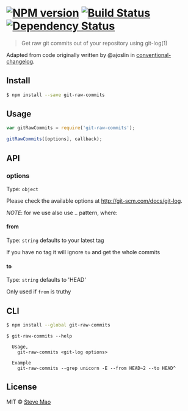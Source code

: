 #  [![NPM version][npm-image]][npm-url] [![Build Status][travis-image]][travis-url] [![Dependency Status][daviddm-url]][daviddm-image]

> Get raw git commits out of your repository using git-log(1)


Adapted from code originally written by @ajoslin in [conventional-changelog](https://github.com/ajoslin/conventional-changelog).


## Install

```sh
$ npm install --save git-raw-commits
```


## Usage

```js
var gitRawCommits = require('git-raw-commits');

gitRawCommits([options], callback);
```


## API

### options

Type: `object`

Please check the available options at http://git-scm.com/docs/git-log.

*NOTE*: for <revision range> we use also use <from>..<to> pattern, where:

#### from

Type: `string` defaults to your latest tag

If you have no tag it will ignore `to` and get the whole commits

#### to

Type: `string` defaults to 'HEAD'

Only used if `from` is truthy


## CLI

```sh
$ npm install --global git-raw-commits
```

```
$ git-raw-commits --help

  Usage,
    git-raw-commits <git-log options>

  Example
    git-raw-commits --grep unicorn -E --from HEAD~2 --to HEAD^
```


## License

MIT © [Steve Mao](https://github.com/stevemao)


[npm-url]: https://npmjs.org/package/git-raw-commits
[npm-image]: https://badge.fury.io/js/git-raw-commits.svg
[travis-url]: https://travis-ci.org/stevemao/git-raw-commits
[travis-image]: https://travis-ci.org/stevemao/git-raw-commits.svg?branch=master
[daviddm-url]: https://david-dm.org/stevemao/git-raw-commits.svg?theme=shields.io
[daviddm-image]: https://david-dm.org/stevemao/git-raw-commits
